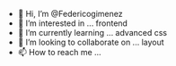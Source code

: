 - 👋 Hi, I’m @Federicogimenez
- 👀 I’m interested in ... frontend
- 🌱 I’m currently learning ... advanced css
- 💞️ I’m looking to collaborate on ... layout
- 📫 How to reach me ...

<!---
Federicogimenez/Federicogimenez is a ✨ special ✨ repository because its `README.md` (this file) appears on your GitHub profile.
You can click the Preview link to take a look at your changes.
--->
